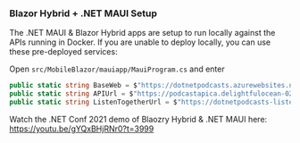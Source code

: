### Blazor Hybrid + .NET MAUI Setup

The .NET MAUI & Blazor Hybrid apps are setup to run locally against the APIs running in Docker. If you are unable to deploy locally, you can use these pre-deployed services:

Open `src/MobileBlazor/mauiapp/MauiProgram.cs` and enter

```csharp
public static string BaseWeb = $"https://dotnetpodcasts.azurewebsites.net/";
public static string APIUrl = $"https://podcastapica.delightfulocean-02c18c32.canadacentral.azurecontainerapps.io/v1/";
public static string ListenTogetherUrl = $"https://dotnetpodcasts-listentogether-hub.azurewebsites.net/listentogether";
```

Watch the .NET Conf 2021 demo of Blaozry Hybrid & .NET MAUI here: https://youtu.be/gYQxBHjRNr0?t=3999
